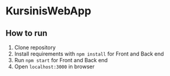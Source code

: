 # KursinisWebApp


## How to run
1. Clone repository
2. Install requirements with `npm install` for Front and Back end
3. Run `npm start` for Front and Back end
4. Open `localhost:3000` in browser



